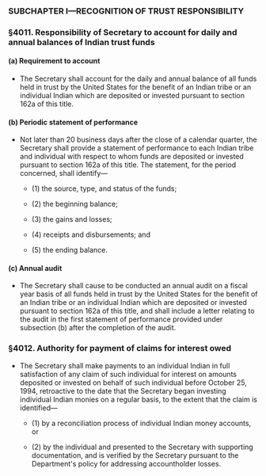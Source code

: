 ### SUBCHAPTER I—RECOGNITION OF TRUST RESPONSIBILITY

### §4011. Responsibility of Secretary to account for daily and annual balances of Indian trust funds
#### (a) Requirement to account
* The Secretary shall account for the daily and annual balance of all funds held in trust by the United States for the benefit of an Indian tribe or an individual Indian which are deposited or invested pursuant to section 162a of this title.

#### (b) Periodic statement of performance
* Not later than 20 business days after the close of a calendar quarter, the Secretary shall provide a statement of performance to each Indian tribe and individual with respect to whom funds are deposited or invested pursuant to section 162a of this title. The statement, for the period concerned, shall identify—

  * (1) the source, type, and status of the funds;

  * (2) the beginning balance;

  * (3) the gains and losses;

  * (4) receipts and disbursements; and

  * (5) the ending balance.

#### (c) Annual audit
* The Secretary shall cause to be conducted an annual audit on a fiscal year basis of all funds held in trust by the United States for the benefit of an Indian tribe or an individual Indian which are deposited or invested pursuant to section 162a of this title, and shall include a letter relating to the audit in the first statement of performance provided under subsection (b) after the completion of the audit.

### §4012. Authority for payment of claims for interest owed
* The Secretary shall make payments to an individual Indian in full satisfaction of any claim of such individual for interest on amounts deposited or invested on behalf of such individual before October 25, 1994, retroactive to the date that the Secretary began investing individual Indian monies on a regular basis, to the extent that the claim is identified—

  * (1) by a reconciliation process of individual Indian money accounts, or

  * (2) by the individual and presented to the Secretary with supporting documentation, and is verified by the Secretary pursuant to the Department's policy for addressing accountholder losses.
